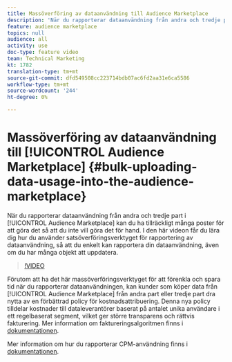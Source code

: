 ```yaml
---
title: Massöverföring av dataanvändning till Audience Marketplace
description: 'När du rapporterar dataanvändning från andra och tredje part i Audience Marketplace kan det finnas tillräckligt många poster för att du inte vill göra det för hand. I den här videon får du lära dig hur du använder satsöverföringsverktyget för rapportering av dataanvändning, så att du enkelt kan rapportera din dataanvändning, även om du har många objekt att uppdatera. '
feature: audience marketplace
topics: null
audience: all
activity: use
doc-type: feature video
team: Technical Marketing
kt: 1782
translation-type: tm+mt
source-git-commit: dfd549508cc223714bdb07ac6fd2aa31e6ca5586
workflow-type: tm+mt
source-wordcount: '244'
ht-degree: 0%

---
```



# Massöverföring av dataanvändning till [!UICONTROL Audience Marketplace] {#bulk-uploading-data-usage-into-the-audience-marketplace}

När du rapporterar dataanvändning från andra och tredje part i [!UICONTROL Audience Marketplace] kan du ha tillräckligt många poster för att göra det så att du inte vill göra det för hand. I den här videon får du lära dig hur du använder satsöverföringsverktyget för rapportering av dataanvändning, så att du enkelt kan rapportera din dataanvändning, även om du har många objekt att uppdatera.

>[!VIDEO](https://video.tv.adobe.com/v/25521/?quality=12)

Förutom att ha det här massöverföringsverktyget för att förenkla och spara tid när du rapporterar dataanvändningen, kan kunder som köper data från [!UICONTROL Audience Marketplace] från andra part eller tredje part dra nytta av en förbättrad policy för kostnadsattribuering. Denna nya policy tilldelar kostnader till dataleverantörer baserat på antalet unika användare i ett regelbaserat segment, vilket ger större transparens och rättvis fakturering.
Mer information om faktureringsalgoritmen finns i [dokumentationen](https://experiencecloud.adobe.com/resources/help/en_US/aam/marketplace_cpm_billing.html).

Mer information om hur du rapporterar CPM-användning finns i [dokumentationen](https://experiencecloud.adobe.com/resources/help/en_US/aam/t_marketplace_report_cpm_usage.html).